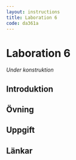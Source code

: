```yaml
---
layout: instructions
title: Laboration 6
code: da361a
---
```


# Laboration 6

_Under konstruktion_

## Introduktion

## Övning

## Uppgift

## Länkar
